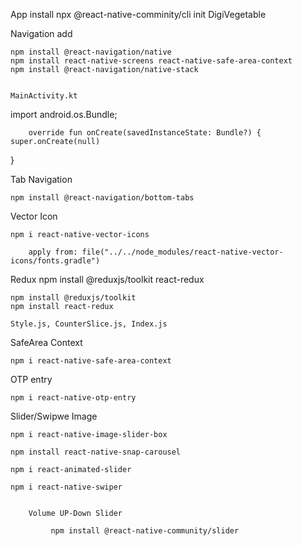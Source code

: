 App install 
    npx @react-native-comminity/cli init DigiVegetable



Navigation add

    npm install @react-navigation/native
    npm install react-native-screens react-native-safe-area-context
    npm install @react-navigation/native-stack


    MainActivity.kt
import android.os.Bundle;

        override fun onCreate(savedInstanceState: Bundle?) {
    super.onCreate(null)
  }


Tab Navigation

    npm install @react-navigation/bottom-tabs


Vector Icon

    npm i react-native-vector-icons

        apply from: file("../../node_modules/react-native-vector-icons/fonts.gradle")

Redux
    npm install @reduxjs/toolkit react-redux
    
    npm install @reduxjs/toolkit
    npm install react-redux

    Style.js, CounterSlice.js, Index.js

SafeArea Context

    npm i react-native-safe-area-context

OTP entry

    npm i react-native-otp-entry

Slider/Swipwe Image

    npm i react-native-image-slider-box

    npm install react-native-snap-carousel

    npm i react-animated-slider
    
    npm i react-native-swiper

    
        Volume UP-Down Slider
    
             npm install @react-native-community/slider